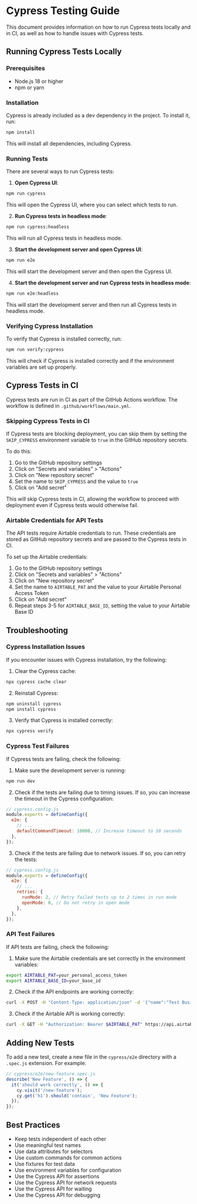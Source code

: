 # Cypress Testing Guide

This document provides information on how to run Cypress tests locally and in CI, as well as how to handle issues with Cypress tests.

## Running Cypress Tests Locally

### Prerequisites

- Node.js 18 or higher
- npm or yarn

### Installation

Cypress is already included as a dev dependency in the project. To install it, run:

```bash
npm install
```

This will install all dependencies, including Cypress.

### Running Tests

There are several ways to run Cypress tests:

1. **Open Cypress UI**:

```bash
npm run cypress
```

This will open the Cypress UI, where you can select which tests to run.

2. **Run Cypress tests in headless mode**:

```bash
npm run cypress:headless
```

This will run all Cypress tests in headless mode.

3. **Start the development server and open Cypress UI**:

```bash
npm run e2e
```

This will start the development server and then open the Cypress UI.

4. **Start the development server and run Cypress tests in headless mode**:

```bash
npm run e2e:headless
```

This will start the development server and then run all Cypress tests in headless mode.

### Verifying Cypress Installation

To verify that Cypress is installed correctly, run:

```bash
npm run verify:cypress
```

This will check if Cypress is installed correctly and if the environment variables are set up properly.

## Cypress Tests in CI

Cypress tests are run in CI as part of the GitHub Actions workflow. The workflow is defined in `.github/workflows/main.yml`.

### Skipping Cypress Tests in CI

If Cypress tests are blocking deployment, you can skip them by setting the `SKIP_CYPRESS` environment variable to `true` in the GitHub repository secrets.

To do this:

1. Go to the GitHub repository settings
2. Click on "Secrets and variables" > "Actions"
3. Click on "New repository secret"
4. Set the name to `SKIP_CYPRESS` and the value to `true`
5. Click on "Add secret"

This will skip Cypress tests in CI, allowing the workflow to proceed with deployment even if Cypress tests would otherwise fail.

### Airtable Credentials for API Tests

The API tests require Airtable credentials to run. These credentials are stored as GitHub repository secrets and are passed to the Cypress tests in CI.

To set up the Airtable credentials:

1. Go to the GitHub repository settings
2. Click on "Secrets and variables" > "Actions"
3. Click on "New repository secret"
4. Set the name to `AIRTABLE_PAT` and the value to your Airtable Personal Access Token
5. Click on "Add secret"
6. Repeat steps 3-5 for `AIRTABLE_BASE_ID`, setting the value to your Airtable Base ID

## Troubleshooting

### Cypress Installation Issues

If you encounter issues with Cypress installation, try the following:

1. Clear the Cypress cache:

```bash
npx cypress cache clear
```

2. Reinstall Cypress:

```bash
npm uninstall cypress
npm install cypress
```

3. Verify that Cypress is installed correctly:

```bash
npx cypress verify
```

### Cypress Test Failures

If Cypress tests are failing, check the following:

1. Make sure the development server is running:

```bash
npm run dev
```

2. Check if the tests are failing due to timing issues. If so, you can increase the timeout in the Cypress configuration:

```javascript
// cypress.config.js
module.exports = defineConfig({
  e2e: {
    // ...
    defaultCommandTimeout: 10000, // Increase timeout to 10 seconds
  },
});
```

3. Check if the tests are failing due to network issues. If so, you can retry the tests:

```javascript
// cypress.config.js
module.exports = defineConfig({
  e2e: {
    // ...
    retries: {
      runMode: 2, // Retry failed tests up to 2 times in run mode
      openMode: 0, // Do not retry in open mode
    },
  },
});
```

### API Test Failures

If API tests are failing, check the following:

1. Make sure the Airtable credentials are set correctly in the environment variables:

```bash
export AIRTABLE_PAT=your_personal_access_token
export AIRTABLE_BASE_ID=your_base_id
```

2. Check if the API endpoints are working correctly:

```bash
curl -X POST -H "Content-Type: application/json" -d '{"name":"Test Business","industry":"Technology","size":"Small","website":"https://example.com"}' http://localhost:3000/api/update-business-info
```

3. Check if the Airtable API is working correctly:

```bash
curl -X GET -H "Authorization: Bearer $AIRTABLE_PAT" https://api.airtable.com/v0/$AIRTABLE_BASE_ID/Businesses
```

## Adding New Tests

To add a new test, create a new file in the `cypress/e2e` directory with a `.spec.js` extension. For example:

```javascript
// cypress/e2e/new-feature.spec.js
describe('New Feature', () => {
  it('should work correctly', () => {
    cy.visit('/new-feature');
    cy.get('h1').should('contain', 'New Feature');
  });
});
```

## Best Practices

- Keep tests independent of each other
- Use meaningful test names
- Use data attributes for selectors
- Use custom commands for common actions
- Use fixtures for test data
- Use environment variables for configuration
- Use the Cypress API for assertions
- Use the Cypress API for network requests
- Use the Cypress API for waiting
- Use the Cypress API for debugging
